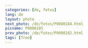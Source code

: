 ```yaml
---
categories: [de, fotos]
lang: de
layout: photo
next_photo: /de/fotos/P0000184.html
picname: P0000185
prev_photo: /de/fotos/P0000182.html
tags: [Tree]
---
```

